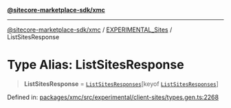 [**@sitecore-marketplace-sdk/xmc**](../../../../README.md)

***

[@sitecore-marketplace-sdk/xmc](../../../../README.md) / [EXPERIMENTAL\_Sites](../README.md) / ListSitesResponse

# Type Alias: ListSitesResponse

> **ListSitesResponse** = [`ListSitesResponses`](ListSitesResponses.md)\[keyof [`ListSitesResponses`](ListSitesResponses.md)\]

Defined in: [packages/xmc/src/experimental/client-sites/types.gen.ts:2268](https://github.com/Sitecore/marketplace-sdk/blob/main/packages/xmc/src/experimental/client-sites/types.gen.ts#L2268)
